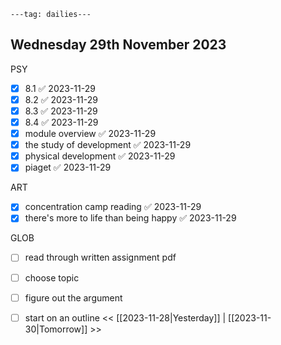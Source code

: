 ```
---tag: dailies---
```

## Wednesday 29th November 2023

PSY
- [x] 8.1 ✅ 2023-11-29
- [x] 8.2 ✅ 2023-11-29
- [x] 8.3 ✅ 2023-11-29
- [x] 8.4 ✅ 2023-11-29
- [x] module overview ✅ 2023-11-29
- [x] the study of development ✅ 2023-11-29
- [x] physical development ✅ 2023-11-29
- [x] piaget ✅ 2023-11-29

ART
- [x] concentration camp reading ✅ 2023-11-29
- [x] there's more to life than being happy ✅ 2023-11-29

GLOB
- [ ] read through written assignment pdf
- [ ] choose topic
- [ ] figure out the argument
- [ ] start on an outline
<< [[2023-11-28|Yesterday]] | [[2023-11-30|Tomorrow]] >>




